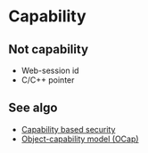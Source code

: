 # Capability

## Not capability
- Web-session id
- C/C++ pointer

## See algo
- [Capability based security](capability-based-security.md)
- [Object-capability model (OCap)](object-capability-model.md)
